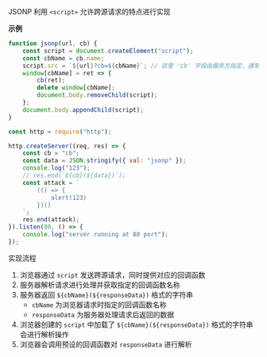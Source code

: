 JSONP 利用 `<script>` 允许跨源请求的特点进行实现

**示例**

```js
function jsonp(url, cb) {
    const script = document.createElement("script");
    const cbName = cb.name;
    script.src = `${url}?cb=${cbName}`; // 这里 'cb' 字段由服务方指定，通常为 'cb' 或 'callback'
    window[cbName] = ret => {
        cb(ret);
        delete window[cbName];
        document.body.removeChild(script);
    };
    document.body.appendChild(script);
}
```

```js
const http = require("http");

http.createServer((req, res) => {
    const cb = "cb";
    const data = JSON.stringify({ val: "jsonp" });
    console.log("123");
    // res.end(`${cb}(${data})`);
    const attack = `
        (() => {
            alert(123)
        })()
    `;
    res.end(attack);
}).listen(80, () => {
    console.log("server running at 80 port");
});
```

实现流程

1. 浏览器通过 `script` 发送跨源请求，同时提供对应的回调函数
2. 服务器解析请求进行处理并获取指定的回调函数名称
3. 服务器返回 `${cbName}(${responseData})` 格式的字符串
    - `cbName` 为浏览器请求时指定的回调函数名称
    - `responseData` 为服务器处理请求后返回的数据
4. 浏览器创建的 `script` 中加载了 `${cbName}(${responseData})` 格式的字符串会进行解析操作
5. 浏览器会调用预设的回调函数对 `responseData` 进行解析
